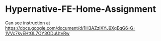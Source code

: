# Hypernative-FE-Home-Assignment
Can see instruction at https://docs.google.com/document/d/1H3AZzlXYJ9XqEqG6-G-1VVc7kvEHtGL7OY3ODuUtvRw